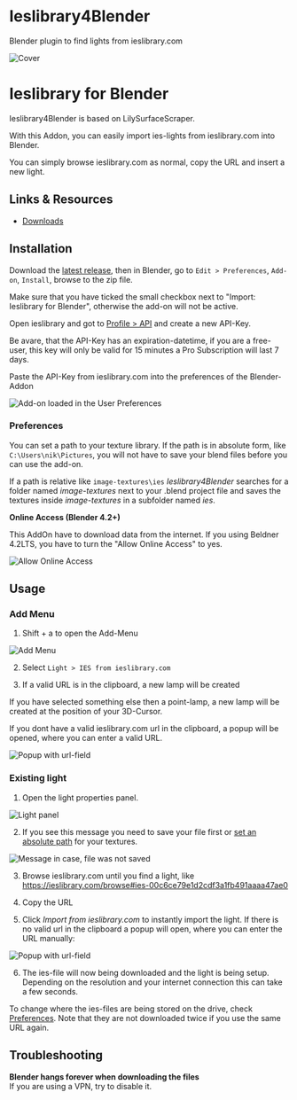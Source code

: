# Ieslibrary4Blender
Blender plugin to find lights from ieslibrary.com


![Cover](doc/cover.jpg)

Ieslibrary for Blender
======================

Ieslibrary4Blender is based on LilySurfaceScraper.

With this Addon, you can easily import ies-lights from ieslibrary.com into Blender.

You can simply browse ieslibrary.com as normal, copy the URL and insert a new light.

## Links & Resources

- [Downloads](https://github.com/juergenfurrer/Ieslibrary4Blender/releases)

## Installation

Download the [latest release](https://github.com/juergenfurrer/Ieslibrary4Blender/releases/latest), then in Blender, go to `Edit > Preferences`, `Add-on`, `Install`, browse to the zip file.

Make sure that you have ticked the small checkbox next to "Import: Ieslibrary for Blender", otherwise the add-on will not be active.

Open ieslibrary and got to [Profile > API](https://ieslibrary.com/api) and create a new API-Key.

Be avare, that the API-Key has an expiration-datetime, if you are a free-user, this key will only be valid for 15 minutes a Pro Subscription will last 7 days.

Paste the API-Key from ieslibrary.com into the preferences of the Blender-Addon

![Add-on loaded in the User Preferences](doc/preferences.png)

### Preferences

You can set a path to your texture library. If the path is in absolute form, like `C:\Users\nik\Pictures`, you will not have to save your blend files before you can use the add-on.

If a path is relative like `image-textures\ies` _Ieslibrary4Blender_ searches for a folder named _image-textures_ next to your .blend project file and saves the textures inside _image-textures_ in a subfolder named _ies_.

**Online Access (Blender 4.2+)**

This AddOn have to download data from the internet. If you using Beldner 4.2LTS, you have to turn the "Allow Online Access" to yes.

![Allow Online Access](doc/online-access.png)


## Usage

### Add Menu

1. Shift + a to open the Add-Menu

![Add Menu](doc/add-menu.png)

2. Select `Light > IES from ieslibrary.com`

3. If a valid URL is in the clipboard, a new lamp will be created

If you have selected something else then a point-lamp, a new lamp will be created at the position of your 3D-Cursor.

If you dont have a valid ieslibrary.com url in the clipboard, a popup will be opened, where you can enter a valid URL.

![Popup with url-field](doc/paste-url.png)


### Existing light

1. Open the light properties panel.

![Light panel](doc/ui.png)

2.  If you see this message you need to save your file first or [set an absolute path](#preferences) for your textures.

![Message in case, file was not saved](doc/not-saved.png)

3. Browse ieslibrary.com until you find a light, like https://ieslibrary.com/browse#ies-00c6ce79e1d2cdf3a1fb491aaaa47ae0
 
4. Copy the URL

5. Click _Import from ieslibrary.com_ to instantly import the light. If there is no valid url in the clipboard a popup will open, where you can enter the URL manually:

![Popup with url-field](doc/paste-url.png)

6. The ies-file will now being downloaded and the light is being setup. Depending on the resolution and your internet connection this can take a few seconds.

To change where the ies-files are being stored on the drive, check [Preferences](#preferences). Note that they are not downloaded twice if you use the same URL again.


## Troubleshooting

**Blender hangs forever when downloading the files**  
If you are using a VPN, try to disable it.


